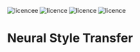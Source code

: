 ![licencee](https://img.shields.io/badge/Tensorflow-V2.0-yellow)
![licence](https://img.shields.io/badge/Keras-V2.3.1-red)
![licence](https://img.shields.io/badge/Ahmet%20Furkan-DEM%C4%B0R-blue)
![licence](https://img.shields.io/badge/demir-ai-blueviolet)

# Neural Style Transfer 
